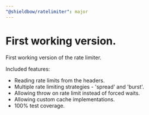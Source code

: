 ```yaml
---
"@shieldbow/ratelimiter": major
---
```


# First working version.

First working version of the rate limiter.

Included features:

- Reading rate limits from the headers.
- Multiple rate limiting strategies - 'spread' and 'burst'.
- Allowing throw on rate limit instead of forced waits.
- Allowing custom cache implementations.
- 100% test coverage.
